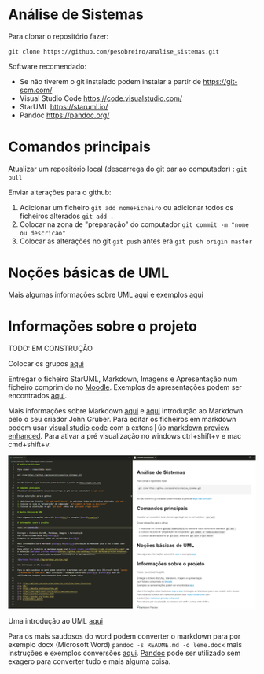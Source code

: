 # Análise de Sistemas

Para clonar o repositório fazer: 
```
git clone https://github.com/pesobreiro/analise_sistemas.git

```
Software recomendado:
* Se não tiverem o git instalado podem instalar a partir de https://git-scm.com/
* Visual Studio Code https://code.visualstudio.com/
* StarUML https://staruml.io/
* Pandoc https://pandoc.org/


# Comandos principais
Atualizar um repositório local (descarrega do git par ao computador) : `git pull`

Enviar alterações para o github:

1. Adicionar um ficheiro `git add nomeFicheiro`  ou adicionar todos os ficheiros alterados `git add .`
2. Colocar na zona de "preparação" do computador `git commit -m "nome ou descricao"`
3. Colocar as alterações no git `git push` antes era `git push origin master`

# Noções básicas de UML

Mais algumas informações sobre UML [aqui](UML/) e exemplos [aqui](exemplos/) 

# Informações sobre o projeto
TODO: EM CONSTRUÇÃO

Colocar os grupos [aqui](https://docs.google.com/spreadsheets/d/1a5My2zuCotQbwkZel06ojMUggI49vpnfjD-vjJQlhEs/edit?usp=sharing)

Entregar o ficheiro StarUML, Markdown, Imagens e Apresentação
num ficheiro comprimido no [Moodle][3].
Exemplos de apresentações podem ser encontrados [aqui][7].

Mais informações sobre Markdown [aqui][1] e [aqui][2] introdução ao Markdown pelo o seu criador John Gruber.
Para editar os ficheiros em markdown podem usar [visual studio code](https://code.visualstudio.com/) com
a extens├úo [markdown preview enhanced](https://github.com/shd101wyy/vscode-markdown-preview-enhanced).
Para ativar a pré visualização no windows ctrl+shift+v e mac cmd+shift+v. 

![Markdown Preview](./img/markdown_preview.png)

Uma introdução ao UML [aqui][2]

Para os mais saudosos do word podem converter o markdown para por exemplo docx (Microsoft Word) `pandoc -s README.md -o leme.docx` mais instruções e exemplos conversões [aqui][5]. [Pandoc][6] pode ser utilizado sem exagero para converter tudo e mais alguma coisa.


[1]: https://github.com/adam-p/markdown-here/wiki/Markdown-Cheatsheet
[2]: UML/
[3]: https://moodle.ensinolusofona.pt/
[4]: https://daringfireball.net/projects/markdown/basics
[5]: https://pandoc.org/demos.html
[6]: https://pandoc.org/index.html
[7]: projeto/docs_apoio/

